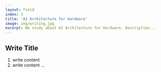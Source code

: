```yaml
---
layout: field
index: 3
title: 'AI Architecture for Hardware'
image: img/writing.jpg
excerpt: We study about AI Architecture for Hardware. Description...
---
```


## Write Title

1. write content
2. write content
   ...
